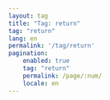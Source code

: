 ```yaml
---
layout: tag
title: "Tag: return"
tag: "return"
lang: en
permalink: '/tag/return'
pagination:
    enabled: true
    tag: "return"
    permalink: /page/:num/
    locale: en
---
```

